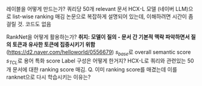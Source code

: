 레이블을 어떻게 만드는가?
	쿼리당 50개 relevant 문서
	HCX-L 모델 (네이버 LLM)으로 list-wise ranking 매김
	논문으로 복잡하게 설명되어 있는데, 이해하려면 시간이 좀 걸릴 것. 코드도 없음

RankNet을 어떻게 활용하는가?
	**취지: 모델이 질의 - 문서 간 기본적 맥락 파악하면서 질의 토큰과 유사한 토큰에 집중시키기 위함** (https://d2.naver.com/helloworld/0556679)
	$s_{base}$로 overall semantic score
	$s_{TCL}$로 용어 특화 score
	Label 구성은 어떻게 한거지?
		HCX-L로 쿼리와 관련있는 50개 문서에 대한 ranking score 매김.
		Q. 이미 ranking score를 매겼는데 이를 ranknet으로 다시 학습시키는 이유는?